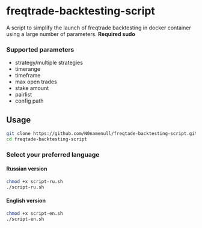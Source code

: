 # freqtrade-backtesting-script
A script to simplify the launch of freqtrade backtesting in docker container using a large number of parameters.
**Required sudo**
### Supported parameters

+ strategy/multiple strategies
+ timerange
+ timeframe
+ max open trades
+ stake amount
+ pairlist
+ config path

## Usage
```bash
git clone https://github.com/N0namenull/freqtade-backtesting-script.git
cd freqtade-backtesting-script
```
### Select your preferred language

#### Russian version 

```bash
chmod +x script-ru.sh
./script-ru.sh
```

#### English version

```bash
chmod +x script-en.sh
./script-en.sh
```
